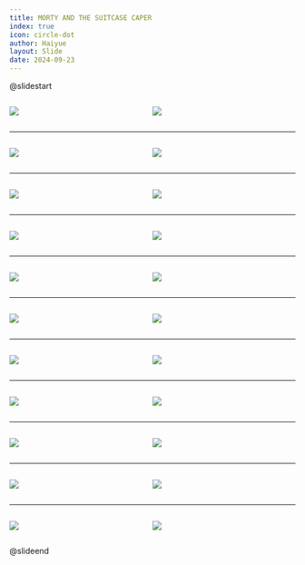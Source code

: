 ```yaml
---
title: MORTY AND THE SUITCASE CAPER
index: true
icon: circle-dot
author: Haiyue
layout: Slide
date: 2024-09-23
---
```

 
@slidestart

<div style="display:flex">
<div style="flex:1">

![](/reading/english/Level-Q/MORTY%20AND%20THE%20SUITCASE%20CAPER/001.webp)
</div>
<div style="flex:1">

![](/reading/english/Level-Q/MORTY%20AND%20THE%20SUITCASE%20CAPER/002.webp)
</div>
</div>

---

<div style="display:flex">
<div style="flex:1">

![](/reading/english/Level-Q/MORTY%20AND%20THE%20SUITCASE%20CAPER/003.webp)
</div>
<div style="flex:1">

![](/reading/english/Level-Q/MORTY%20AND%20THE%20SUITCASE%20CAPER/004.webp)
</div>
</div>

---

<div style="display:flex">
<div style="flex:1">

![](/reading/english/Level-Q/MORTY%20AND%20THE%20SUITCASE%20CAPER/005.webp)
</div>
<div style="flex:1">

![](/reading/english/Level-Q/MORTY%20AND%20THE%20SUITCASE%20CAPER/006.webp)
</div>
</div>

---

<div style="display:flex">
<div style="flex:1">

![](/reading/english/Level-Q/MORTY%20AND%20THE%20SUITCASE%20CAPER/007.webp)
</div>
<div style="flex:1">

![](/reading/english/Level-Q/MORTY%20AND%20THE%20SUITCASE%20CAPER/008.webp)
</div>
</div>

---

<div style="display:flex">
<div style="flex:1">

![](/reading/english/Level-Q/MORTY%20AND%20THE%20SUITCASE%20CAPER/009.webp)
</div>
<div style="flex:1">

![](/reading/english/Level-Q/MORTY%20AND%20THE%20SUITCASE%20CAPER/010.webp)
</div>
</div>

---

<div style="display:flex">
<div style="flex:1">

![](/reading/english/Level-Q/MORTY%20AND%20THE%20SUITCASE%20CAPER/011.webp)
</div>
<div style="flex:1">

![](/reading/english/Level-Q/MORTY%20AND%20THE%20SUITCASE%20CAPER/012.webp)
</div>
</div>

---

<div style="display:flex">
<div style="flex:1">

![](/reading/english/Level-Q/MORTY%20AND%20THE%20SUITCASE%20CAPER/013.webp)
</div>
<div style="flex:1">

![](/reading/english/Level-Q/MORTY%20AND%20THE%20SUITCASE%20CAPER/014.webp)
</div>
</div>

---

<div style="display:flex">
<div style="flex:1">

![](/reading/english/Level-Q/MORTY%20AND%20THE%20SUITCASE%20CAPER/015.webp)
</div>
<div style="flex:1">

![](/reading/english/Level-Q/MORTY%20AND%20THE%20SUITCASE%20CAPER/016.webp)
</div>
</div>

---

<div style="display:flex">
<div style="flex:1">

![](/reading/english/Level-Q/MORTY%20AND%20THE%20SUITCASE%20CAPER/017.webp)
</div>
<div style="flex:1">

![](/reading/english/Level-Q/MORTY%20AND%20THE%20SUITCASE%20CAPER/018.webp)
</div>
</div>

---

<div style="display:flex">
<div style="flex:1">

![](/reading/english/Level-Q/MORTY%20AND%20THE%20SUITCASE%20CAPER/019.webp)
</div>
<div style="flex:1">

![](/reading/english/Level-Q/MORTY%20AND%20THE%20SUITCASE%20CAPER/020.webp)
</div>
</div>

---

<div style="display:flex">
<div style="flex:1">

![](/reading/english/Level-Q/MORTY%20AND%20THE%20SUITCASE%20CAPER/021.webp)
</div>
<div style="flex:1">

![](/reading/english/Level-Q/MORTY%20AND%20THE%20SUITCASE%20CAPER/022.webp)
</div>
</div>

@slideend